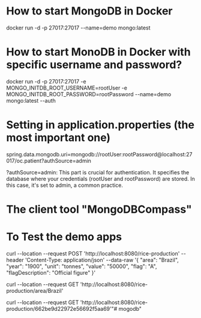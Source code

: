 # How to start MongoDB in Docker

docker run -d -p 27017:27017 --name=demo mongo:latest

# How to start MonoDB in Docker with specific username and password?

docker run -d -p 27017:27017 -e MONGO_INITDB_ROOT_USERNAME=rootUser -e MONGO_INITDB_ROOT_PASSWORD=rootPassword --name=demo mongo:latest --auth

# Setting in application.properties (the most important one)
spring.data.mongodb.uri=mongodb://rootUser:rootPassword@localhost:27017/oc.patient?authSource=admin

?authSource=admin: This part is crucial for authentication. It specifies the database where your credentials (rootUser and rootPassword) are stored. In this case, it's set to admin, a common practice.


# The client tool "MongoDBCompass"


# To Test the demo apps

curl --location --request POST 'http://localhost:8080/rice-production' --header 'Content-Type: application/json' --data-raw '{
    "area": "Brazil",
    "year": "1900",
    "unit": "tonnes",
    "value": "50000",
    "flag": "A",
    "flagDescription": "Official figure"
}'

curl --location --request GET 'http://localhost:8080/rice-production/area/Brazil'

curl --location --request GET 'http://localhost:8080/rice-production/662be9d22972e56692f5aa69'"# mogodb" 
